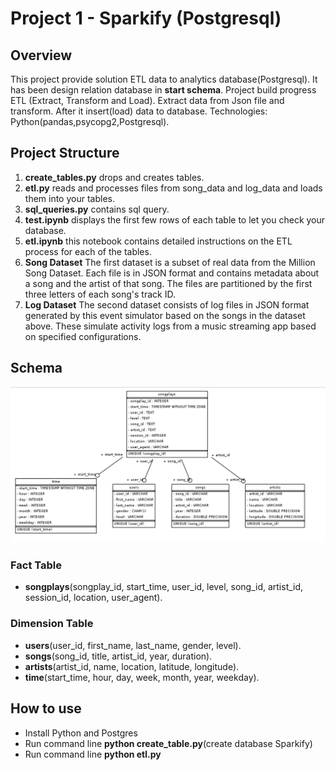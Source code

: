 # Project 1 - Sparkify (Postgresql)
## Overview 
This project provide solution ETL data to analytics database(Postgresql).
It has been design relation database in **start schema**. Project build progress ETL (Extract, Transform and Load). Extract data from Json file and transform. After it insert(load) data to database.
Technologies: Python(pandas,psycopg2,Postgresql).
## Project Structure
1. **create_tables.py** drops and creates tables.
2. **etl.py** reads and processes files from song_data and log_data and loads them into your tables.
3. **sql_queries.py** contains sql query.
4. **test.ipynb** displays the first few rows of each table to let you check your database.
5. **etl.ipynb** this notebook contains detailed instructions on the ETL process for each of the tables.
6. **Song Dataset** The first dataset is a subset of real data from the Million Song Dataset. Each file is in JSON format and contains metadata about a song and the artist of that song. The files are partitioned by the first three letters of each song's track ID.
7. **Log Dataset** The second dataset consists of log files in JSON format generated by this event simulator based on the songs in the dataset above. These simulate activity logs from a music streaming app based on specified configurations.
## Schema
![Finance_DW](./Schema.png)
### Fact Table
- **songplays**(songplay_id, start_time, user_id, level, song_id, artist_id, session_id, location, user_agent).
### Dimension Table
- **users**(user_id, first_name, last_name, gender, level).
- **songs**(song_id, title, artist_id, year, duration).
- **artists**(artist_id, name, location, latitude, longitude).
- **time**(start_time, hour, day, week, month, year, weekday).
## How to use
- Install Python and Postgres
- Run command line **python create_table.py**(create database Sparkify)
- Run command line **python etl.py**

